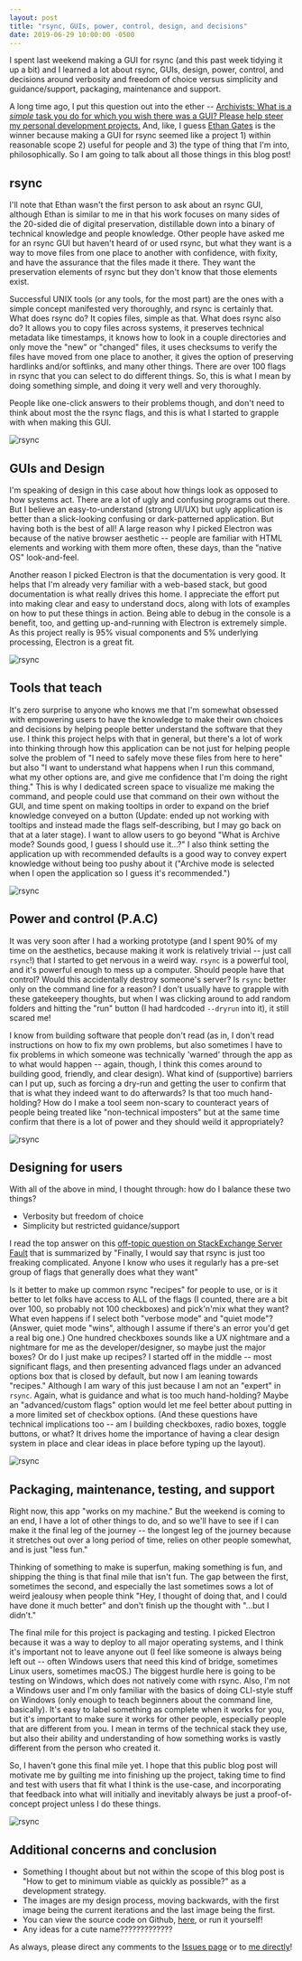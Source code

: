 ```yaml
---
layout: post
title: "rsync, GUIs, power, control, design, and decisions"
date: 2019-06-29 10:00:00 -0500
---
```


I spent last weekend making a GUI for rsync (and this past week tidying it up a
bit) and I learned a lot about rsync, GUIs, design, power, control, and
decisions around verbosity and freedom of choice versus simplicity and
guidance/support, packaging, maintenance and support.

A long time ago, I put this question out into the ether -- [Archivists: What is
a *simple* task you do for which you wish there was a GUI? Please help steer my
personal development
projects.](https://twitter.com/ablwr/status/840189109478006784) And, like, I
guess [Ethan Gates](https://ethan-gates.com/) is the winner because making a GUI
for rsync seemed like a project 1) within reasonable scope 2) useful for people
and 3) the type of thing that I'm into, philosophically. So I am going to talk
about all those things in this blog post!


## rsync

I'll note that Ethan wasn't the first person to ask about an rsync GUI, although
Ethan is similar to me in that his work focuses on many sides of the 20-sided
die of digital preservation, distillable down into a binary of technical knowledge
and people knowledge. Other people have asked me for an rsync GUI but haven't
heard of or used rsync, but what they want is a way to  move files from one place
to another with confidence, with fixity, and have the assurance that the files
made it there. They want the preservation elements of rsync but they don't know
that those elements exist.

Successful UNIX tools (or any tools, for the most part) are the ones with a
simple concept manifested very
thoroughly, and rsync is certainly that. What does rsync do? It copies files,
simple as that. What does rsync also do? It allows you to copy files across
systems, it preserves technical metadata like timestamps, it knows how to look
in a couple directories and only move the "new" or "changed" files, it uses
checksums to verify the files have moved from one place to another, it gives the
option of preserving hardlinks and/or softlinks, and many other things. There
are over 100 flags in rsync that you can select to do different things. So, this
is what I mean by doing something simple, and doing it very well and very
thoroughly.

People like one-click answers to their problems though, and don't need to think
about most the the rsync flags, and this is what I started to grapple with when
making this GUI.

![rsync](/images/rsync1.jpg)

## GUIs and Design

I'm speaking of design in this case about how things look as opposed to how
systems act. There are a lot of
ugly and confusing programs out there. But I believe an easy-to-understand
(strong UI/UX) but ugly application is better than a slick-looking confusing or
dark-patterned application. But having both is the best of all! A large reason
why I picked Electron was because of the native browser aesthetic -- people are
familiar with HTML elements and working with them more often, these days, than
the "native OS" look-and-feel.

Another reason I picked Electron is that the documentation is very good. It
helps that I'm already very familiar with a web-based stack, but good
documentation is what really drives this home. I appreciate the effort put into
making clear and easy to understand docs, along with lots of examples on how to
put these things in action. Being able to debug in the console is a benefit,
too, and getting up-and-running with Electron is extremely simple. As this
project really is 95% visual components and 5% underlying processing, Electron
is a great fit.

![rsync](/images/rsync2.jpg)

## Tools that teach

It's zero surprise to anyone who knows me that I'm somewhat obsessed with empowering
users to have the knowledge to make their own choices and decisions by helping
people better understand the software that they use. I think this project helps
with that in general, but there's a lot of work into thinking through how this
application can be not just for helping people solve the problem of "I need to
safely move these files from here to here" but also "I want to understand what
happens when I run this command, what my other options are, and give me
confidence that I'm doing the right thing." This is why I dedicated screen space
to visualize me making the command, and people could use that command on their
own without the GUI, and time spent on making tooltips in order to expand on the
brief knowledge conveyed on a button (Update: ended up not working with tooltips
and instead made the flags self-describing, but I may go back on that at a later
stage). I want to allow users to go beyond "What
is Archive mode? Sounds good, I guess I should use it...?" I also think setting
the application up with recommended defaults is a good way to convey expert
knowledge without being too pushy about it ("Archive mode is selected when I
open the application so I guess it's recommended.")

![rsync](/images/rsync3.jpg)

## Power and control (P.A.C)

It was very soon after I had a working prototype (and I spent 90% of my time on
the aesthetics, because making it work is relatively trivial -- just call
`rsync`!) that I started to get nervous in a weird way. `rsync` is a powerful
tool, and it's powerful enough to mess up a computer. Should people have that
control? Would this accidentally destroy someone's server? Is `rsync` better
only on the command line for a reason? I don't usually have to grapple with
these gatekeepery thoughts, but when I was clicking around to add random folders
and hitting the "run" button (I had hardcoded `--dryrun` into it), it still
scared me!

I know from building software that people don't read (as in, I don't read
instructions on how to fix my own problems, but also sometimes I have to fix
problems in which someone was technically 'warned' through the app as to
what would happen -- again, though, I think this comes around to building good,
friendly, and clear design). What kind of (supportive) barriers can I put up,
such as forcing a dry-run and getting the user to confirm that that is what they
indeed want to do afterwards? Is that too much hand-holding? How do I make a
tool seem non-scary to counteract years of people being treated like
"non-technical imposters" but at the same time confirm that there is a lot of
power and they should weild it appropriately?

![rsync](/images/rsync4.jpg)

## Designing for users

With all of the above in mind, I thought through: how do I balance these two things?

- Verbosity but freedom of choice
- Simplicity but restricted guidance/support

I read the top answer on this [off-topic question on StackExchange Server
Fault](https://serverfault.com/questions/35336/why-hasnt-rsync-caught-on-in-the-windows-world?rq=1)
that is summarized by "Finally, I would say that rsync is just too freaking
complicated. Anyone I know who uses it regularly has a pre-set group of flags
that generally does what they want"

Is it better to make up common rsync "recipes" for people to use, or is it
better to let folks have access to ALL of the flags (I counted, there are a bit
over 100, so probably not 100 checkboxes) and pick'n'mix what they want? What
even happens if I select both "verbose mode" and "quiet mode"?  (Answer, quiet
mode "wins", although I assume if there's an error you'd get a real big one.)
One hundred checkboxes sounds like a UX nightmare and a nightmare for me as the
developer/designer, so maybe just the major boxes? Or do I just make up recipes?
I started off in the middle -- most significant flags, and then presenting advanced
flags under an advanced options box that is closed by default, but now I am
leaning towards "recipes." Although I am wary of this just because I am not an
"expert" in `rsync`. Again, what is guidance and what is too much hand-holding?
Maybe an "advanced/custom flags" option would let me feel better about putting
in a more limited set of checkbox options. (And these questions have technical
implications too -- am I building checkboxes, radio boxes, toggle buttons, or
what? It drives home the importance of having a clear design system in place
and clear ideas in place before typing up the layout).

![rsync](/images/rsync5.jpg)

## Packaging, maintenance, testing, and support

Right now, this app "works on my machine." But the weekend is coming to an end,
I have a lot of other things to do, and so we'll have to see if I can make it
the final leg of the journey -- the longest leg of the journey because it
stretches out over a long period of time, relies on other people somewhat, and
is just "less fun."

Thinking of something to make is superfun, making something is fun, and shipping
the thing is that final mile that isn't fun. The gap between the first,
sometimes the second, and especially the last sometimes sows a lot of weird
jealousy when people think "Hey, I thought of doing that, and I could have done
it much better" and don't finish up the thought with "...but I didn't."

The final mile for this project is packaging and testing. I picked Electron
because it was a way to deploy to all major operating systems, and I think it's
important not to leave anyone out (I feel like someone is always being left out
-- often Windows users that need this kind of bridge, sometimes Linux users,
sometimes macOS.) The biggest hurdle here is going to be testing on Windows,
which does not natively come with rsync. Also, I'm not a Windows user and I'm
only familiar with the basics of doing CLI-style stuff on Windows (only enough
to teach beginners about the command line, basically). It's easy to label
something as complete when it works for you, but it's important to make sure it
works for other people, especially people that are different from you. I mean in
terms of the technical stack they use, but also their ability and understanding
of how something works is vastly different from the person who created it.

So, I haven't gone this final mile yet. I hope that this public blog post will
motivate me by guilting me into finishing up the project, taking time to find
and test with users that fit what I think is the use-case, and incorporating
that feedback into what will initially and inevitably always be just a
proof-of-concept project unless I do these things.


![rsync](/images/rsync6.jpg)

## Additional concerns and conclusion

- Something I thought about but not within the scope of this blog post is "How to
get to minimum viable as quickly as possible?" as a development strategy.
- The images are my design process, moving backwards, with the first image being
  the current iterations and the last image being the first.
- You can view the source code on Github,
  [here](https://github.com/ablwr/rsync-gui), or run it yourself!
- Any ideas for a cute name?????????????



As always, please direct any comments to the [Issues
page](https://github.com/ablwr/ablwr.github.io/issues) or to [me
directly](https://www.twitter.com/ablwr)!

